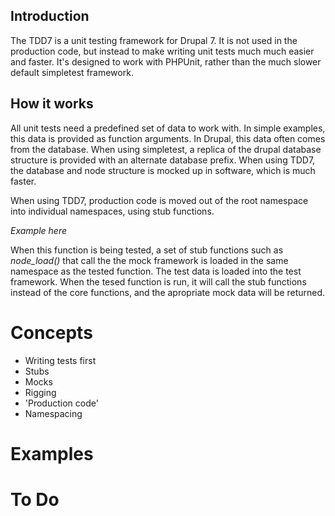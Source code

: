 Introduction
------------
The TDD7 is a unit testing framework for Drupal 7. It is not used in the
production code, but instead to make writing unit tests much much easier and
faster. It's designed to work with PHPUnit, rather than the much slower default
simpletest framework.

How it works
------------
All unit tests need a predefined set of data to work with. In simple examples,
this data is provided as function arguments. In Drupal, this data often comes
from the database. When using simpletest, a replica of the drupal database
structure is provided with an alternate database prefix. When using TDD7, the
database and node structure is mocked up in software, which is much faster.

When using TDD7, production code is moved out of the root namespace into
individual namespaces, using stub functions.

*Example here*

When this function is being tested, a set of stub functions such as
*node_load()* that call the the mock framework is loaded in the same namespace
as the tested function. The test data is loaded into the test framework.
When the tesed function is run, it will call the stub functions instead of the
core functions, and the apropriate mock data will be returned.

Concepts
========
* Writing tests first
* Stubs
* Mocks
* Rigging
* 'Production code'
* Namespacing

Examples
========


To Do
=====
